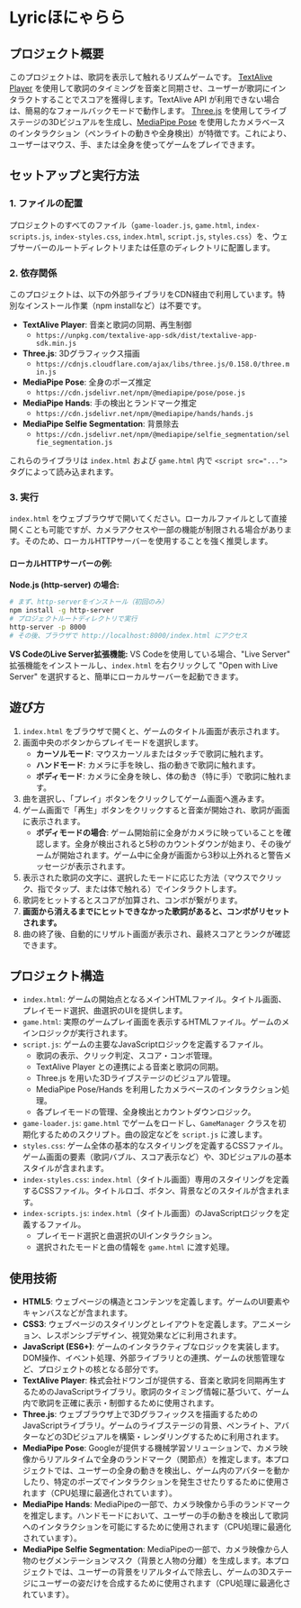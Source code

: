 # Lyricほにゃらら

## プロジェクト概要
このプロジェクトは、歌詞を表示して触れるリズムゲームです。
[TextAlive Player](https://textalive.jp/player/) を使用して歌詞のタイミングを音楽と同期させ、ユーザーが歌詞にインタラクトすることでスコアを獲得します。TextAlive API が利用できない場合は、簡易的なフォールバックモードで動作します。
[Three.js](https://threejs.org/) を使用してライブステージの3Dビジュアルを生成し、[MediaPipe Pose](https://google.github.io/mediapipe/solutions/pose.html) を使用したカメラベースのインタラクション（ペンライトの動きや全身検出）が特徴です。これにより、ユーザーはマウス、手、または全身を使ってゲームをプレイできます。

## セットアップと実行方法

### 1. ファイルの配置
プロジェクトのすべてのファイル（`game-loader.js`, `game.html`, `index-scripts.js`, `index-styles.css`, `index.html`, `script.js`, `styles.css`）を、ウェブサーバーのルートディレクトリまたは任意のディレクトリに配置します。

### 2. 依存関係
このプロジェクトは、以下の外部ライブラリをCDN経由で利用しています。特別なインストール作業（npm installなど）は不要です。

-   **TextAlive Player**: 音楽と歌詞の同期、再生制御
    -   `https://unpkg.com/textalive-app-sdk/dist/textalive-app-sdk.min.js`
-   **Three.js**: 3Dグラフィックス描画
    -   `https://cdnjs.cloudflare.com/ajax/libs/three.js/0.158.0/three.min.js`
-   **MediaPipe Pose**: 全身のポーズ推定
    -   `https://cdn.jsdelivr.net/npm/@mediapipe/pose/pose.js`
-   **MediaPipe Hands**: 手の検出とランドマーク推定
    -   `https://cdn.jsdelivr.net/npm/@mediapipe/hands/hands.js`
-   **MediaPipe Selfie Segmentation**: 背景除去
    -   `https://cdn.jsdelivr.net/npm/@mediapipe/selfie_segmentation/selfie_segmentation.js`

これらのライブラリは `index.html` および `game.html` 内で `<script src="...">` タグによって読み込まれます。

### 3. 実行
`index.html` をウェブブラウザで開いてください。ローカルファイルとして直接開くことも可能ですが、カメラアクセスや一部の機能が制限される場合があります。そのため、ローカルHTTPサーバーを使用することを強く推奨します。

#### ローカルHTTPサーバーの例:

**Node.js (http-server) の場合:**
```bash
# まず、http-serverをインストール（初回のみ）
npm install -g http-server
# プロジェクトルートディレクトリで実行
http-server -p 8000
# その後、ブラウザで http://localhost:8000/index.html にアクセス
```

**VS CodeのLive Server拡張機能:**
VS Codeを使用している場合、"Live Server" 拡張機能をインストールし、`index.html` を右クリックして "Open with Live Server" を選択すると、簡単にローカルサーバーを起動できます。

## 遊び方
1.  `index.html` をブラウザで開くと、ゲームのタイトル画面が表示されます。
2.  画面中央のボタンからプレイモードを選択します。
    *   **カーソルモード**: マウスカーソルまたはタッチで歌詞に触れます。
    *   **ハンドモード**: カメラに手を映し、指の動きで歌詞に触れます。
    *   **ボディモード**: カメラに全身を映し、体の動き（特に手）で歌詞に触れます。
3.  曲を選択し、「プレイ」ボタンをクリックしてゲーム画面へ進みます。
4.  ゲーム画面で「再生」ボタンをクリックすると音楽が開始され、歌詞が画面に表示されます。
    *   **ボディモードの場合**: ゲーム開始前に全身がカメラに映っていることを確認します。全身が検出されると5秒のカウントダウンが始まり、その後ゲームが開始されます。ゲーム中に全身が画面から3秒以上外れると警告メッセージが表示されます。
5.  表示された歌詞の文字に、選択したモードに応じた方法（マウスでクリック、指でタップ、または体で触れる）でインタラクトします。
6.  歌詞をヒットするとスコアが加算され、コンボが繋がります。
7.  **画面から消えるまでにヒットできなかった歌詞があると、コンボがリセットされます。**
8.  曲の終了後、自動的にリザルト画面が表示され、最終スコアとランクが確認できます。

## プロジェクト構造
-   `index.html`: ゲームの開始点となるメインHTMLファイル。タイトル画面、プレイモード選択、曲選択のUIを提供します。
-   `game.html`: 実際のゲームプレイ画面を表示するHTMLファイル。ゲームのメインロジックが実行されます。
-   `script.js`: ゲームの主要なJavaScriptロジックを定義するファイル。
    -   歌詞の表示、クリック判定、スコア・コンボ管理。
    -   TextAlive Player との連携による音楽と歌詞の同期。
    -   Three.js を用いた3Dライブステージのビジュアル管理。
    -   MediaPipe Pose/Hands を利用したカメラベースのインタラクション処理。
    -   各プレイモードの管理、全身検出とカウントダウンロジック。
-   `game-loader.js`: `game.html` でゲームをロードし、`GameManager` クラスを初期化するためのスクリプト。曲の設定などを `script.js` に渡します。
-   `styles.css`: ゲーム全体の基本的なスタイリングを定義するCSSファイル。ゲーム画面の要素（歌詞バブル、スコア表示など）や、3Dビジュアルの基本スタイルが含まれます。
-   `index-styles.css`: `index.html`（タイトル画面）専用のスタイリングを定義するCSSファイル。タイトルロゴ、ボタン、背景などのスタイルが含まれます。
-   `index-scripts.js`: `index.html`（タイトル画面）のJavaScriptロジックを定義するファイル。
    -   プレイモード選択と曲選択のUIインタラクション。
    -   選択されたモードと曲の情報を `game.html` に渡す処理。

## 使用技術
-   **HTML5**: ウェブページの構造とコンテンツを定義します。ゲームのUI要素やキャンバスなどが含まれます。
-   **CSS3**: ウェブページのスタイリングとレイアウトを定義します。アニメーション、レスポンシブデザイン、視覚効果などに利用されます。
-   **JavaScript (ES6+)**: ゲームのインタラクティブなロジックを実装します。DOM操作、イベント処理、外部ライブラリとの連携、ゲームの状態管理など、プロジェクトの核となる部分です。
-   **TextAlive Player**: 株式会社ドワンゴが提供する、音楽と歌詞を同期再生するためのJavaScriptライブラリ。歌詞のタイミング情報に基づいて、ゲーム内で歌詞を正確に表示・制御するために使用されます。
-   **Three.js**: ウェブブラウザ上で3Dグラフィックスを描画するためのJavaScriptライブラリ。ゲームのライブステージの背景、ペンライト、アバターなどの3Dビジュアルを構築・レンダリングするために利用されます。
-   **MediaPipe Pose**: Googleが提供する機械学習ソリューションで、カメラ映像からリアルタイムで全身のランドマーク（関節点）を推定します。本プロジェクトでは、ユーザーの全身の動きを検出し、ゲーム内のアバターを動かしたり、特定のポーズでインタラクションを発生させたりするために使用されます（CPU処理に最適化されています）。
-   **MediaPipe Hands**: MediaPipeの一部で、カメラ映像から手のランドマークを推定します。ハンドモードにおいて、ユーザーの手の動きを検出して歌詞へのインタラクションを可能にするために使用されます（CPU処理に最適化されています）。
-   **MediaPipe Selfie Segmentation**: MediaPipeの一部で、カメラ映像から人物のセグメンテーションマスク（背景と人物の分離）を生成します。本プロジェクトでは、ユーザーの背景をリアルタイムで除去し、ゲームの3Dステージにユーザーの姿だけを合成するために使用されます（CPU処理に最適化されています）。

